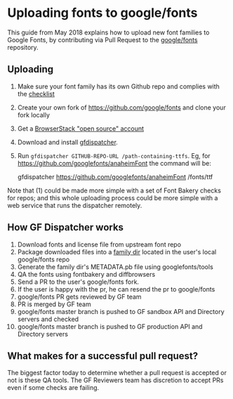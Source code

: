 # Uploading fonts to google/fonts

This guide from May 2018 explains how to upload new font families to Google Fonts, by contributing via Pull Request to the [google/fonts](https://github.com/google/fonts) repository.

## Uploading

1. Make sure your font family has its own Github repo and complies with the [checklist](https://github.com/googlefonts/gf-docs/blob/master/ProjectChecklist.md)
2. Create your own fork of https://github.com/google/fonts and clone your fork locally
3. Get a [BrowserStack "open source" account](https://www.browserstack.com/opensource)
4. Download and install [gfdispatcher]().
5. Run `gfdispatcher GITHUB-REPO-URL /path-containing-ttfs`. Eg, for <https://github.com/googlefonts/anaheimFont> the command will be:

    gfdispatcher https://github.com/googlefonts/anaheimFont /fonts/ttf

Note that (1) could be made more simple with a set of Font Bakery checks for repos; and this whole uploading process could be more simple with a web service that runs the dispatcher remotely. 


## How GF Dispatcher works

1. Download fonts and license file from upstream font repo
2. Package downloaded files into a [family dir]() located in the user's local google/fonts repo
3. Generate the family dir's METADATA.pb file using googlefonts/tools
4. QA the fonts using fontbakery and diffbrowsers
5. Send a PR to the user's google/fonts fork.
6. If the user is happy with the pr, he can resend the pr to google/fonts
7. google/fonts PR gets reviewed by GF team
8. PR is merged by GF team
9. google/fonts master branch is pushed to GF sandbox API and Directory servers and checked
10. google/fonts master branch is pushed to GF production API and Directory servers


## What makes for a successful pull request?

The biggest factor today to determine whether a pull request is accepted or not is these QA tools.
The GF Reviewers team has discretion to accept PRs even if some checks are failing.
